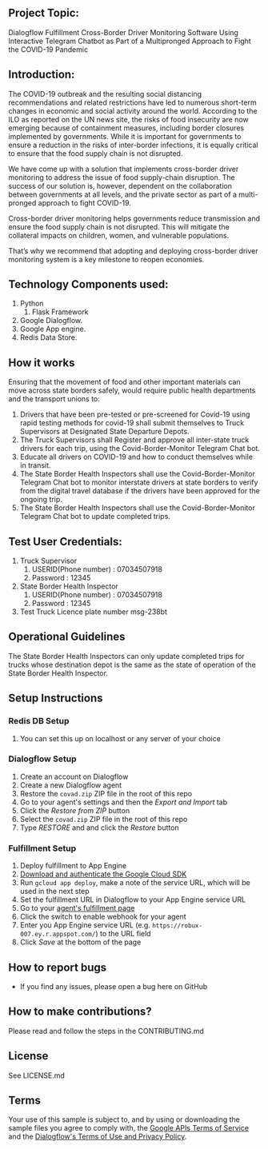 ## Project Topic:
Dialogflow Fulfillment Cross-Border Driver Monitoring Software 
Using Interactive Telegram Chatbot as Part of a Multipronged Approach to 
Fight the COVID-19 Pandemic

## Introduction: 
The COVID-19 outbreak and the resulting social distancing recommendations and related restrictions have led to numerous short-term changes in economic and social activity around the world. According to the ILO as reported on the UN news site, the risks of food insecurity are now emerging because of containment measures, including border closures implemented by governments. While it is important for governments to ensure a reduction in the risks of inter-border infections, it is equally critical to ensure that the food supply chain is not disrupted.

We have come up with a solution that implements cross-border driver monitoring to address the issue of food supply-chain disruption. The success of our solution is, however, dependent on the collaboration between governments at all levels, and the private sector as part of a multi-pronged approach to fight COVID-19. 

Cross-border driver monitoring helps governments reduce transmission and ensure the food supply chain is not disrupted. This will mitigate the collateral impacts on children, women, and vulnerable populations.

That’s why we recommend that adopting and deploying cross-border driver monitoring system is a key milestone to reopen economies.

## Technology Components used:
1.	Python
    1.	  Flask Framework
2.	Google Dialogflow.
3.	Google App engine.
4.	Redis Data Store.

## How it works
Ensuring that the movement of food and other important materials can move across state borders safely, would require public health departments and the transport unions to:

1. Drivers that have been pre-tested or pre-screened for Covid-19 using rapid testing methods for covid-19 shall submit themselves to Truck Supervisors at Designated State Departure Depots.
2. The Truck Supervisors shall Register and approve all inter-state truck drivers for each trip, using the Covid-Border-Monitor Telegram Chat bot.
3. Educate all drivers on COVID-19 and how to conduct themselves while in transit.
4. The State Border Health Inspectors shall use the Covid-Border-Monitor Telegram Chat bot to monitor interstate drivers at state borders to verify from the digital travel database if the drivers have been approved for the ongoing trip.
5. The State Border Health Inspectors shall use the Covid-Border-Monitor Telegram Chat bot to update completed trips.

## Test User Credentials: 
1. Truck Supervisor
    1. USERID(Phone number) : 07034507918
    2. Password : 12345
2. State Border Health Inspector
    1. USERID(Phone number) : 07034507918
    2. Password : 12345
3. Test Truck Licence plate number
    msg-238bt
## Operational Guidelines
The State Border Health Inspectors can only update completed trips for trucks whose destination depot is the same as the state of operation of the State Border Health Inspector.
 
## Setup Instructions

### Redis DB Setup
 1. You can set this up on localhost or any server of your choice

### Dialogflow Setup
 1. Create an account on Dialogflow
 1. Create a new Dialogflow agent
 1. Restore the `covad.zip` ZIP file in the root of this repo
   1. Go to your agent's settings and then the *Export and Import* tab
   1. Click the *Restore from ZIP* button
   1. Select the `covad.zip` ZIP file in the root of this repo
   1. Type *RESTORE* and and click the *Restore* button

### Fulfillment Setup
 1. Deploy fulfillment to App Engine
   1. [Download and authenticate the Google Cloud SDK](https://cloud.google.com/sdk/docs/quickstart-macos)
   1. Run `gcloud app deploy`, make a note of the service URL, which will be used in the next step
 1. Set the fulfillment URL in Dialogflow to your App Engine service URL
   1. Go to your [agent's fulfillment page](https://console.dialogflow.com/api-client/#/agent//fulfillment)
   1. Click the switch to enable webhook for your agent
   1. Enter you App Engine service URL (e.g. `https://robux-007.ey.r.appspot.com/`) to the URL field
   1. Click *Save* at the bottom of the page

## How to report bugs
* If you find any issues, please open a bug here on GitHub

## How to make contributions?
Please read and follow the steps in the CONTRIBUTING.md

## License
See LICENSE.md

## Terms
Your use of this sample is subject to, and by using or downloading the sample files you agree to comply with, the [Google APIs Terms of Service](https://developers.google.com/terms/) and the [Dialogflow's Terms of Use and Privacy Policy](https://dialogflow.com/terms/).